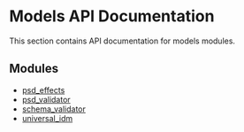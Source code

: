 # Models API Documentation

This section contains API documentation for models modules.

## Modules

- [psd_effects](psd_effects.md)
- [psd_validator](psd_validator.md)
- [schema_validator](schema_validator.md)
- [universal_idm](universal_idm.md)
